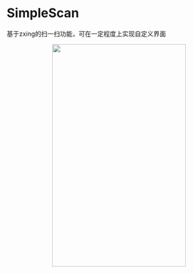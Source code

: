 # SimpleScan
基于zxing的扫一扫功能，可在一定程度上实现自定义界面


<div align=center>
<img src="https://github.com/shixiangyu/SimpleScan/blob/master/screenshots/911A19DEFEEBD3479F97A66C76DE4268.jpg" width="300" height="500" align=center />
</div> 
